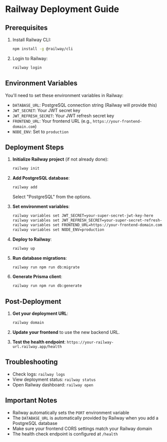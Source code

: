 # Railway Deployment Guide

## Prerequisites

1. Install Railway CLI:

   ```bash
   npm install -g @railway/cli
   ```

2. Login to Railway:
   ```bash
   railway login
   ```

## Environment Variables

You'll need to set these environment variables in Railway:

- `DATABASE_URL`: PostgreSQL connection string (Railway will provide this)
- `JWT_SECRET`: Your JWT secret key
- `JWT_REFRESH_SECRET`: Your JWT refresh secret key
- `FRONTEND_URL`: Your frontend URL (e.g., `https://your-frontend-domain.com`)
- `NODE_ENV`: Set to `production`

## Deployment Steps

1. **Initialize Railway project** (if not already done):

   ```bash
   railway init
   ```

2. **Add PostgreSQL database**:

   ```bash
   railway add
   ```

   Select "PostgreSQL" from the options.

3. **Set environment variables**:

   ```bash
   railway variables set JWT_SECRET=your-super-secret-jwt-key-here
   railway variables set JWT_REFRESH_SECRET=your-super-secret-refresh-key-here
   railway variables set FRONTEND_URL=https://your-frontend-domain.com
   railway variables set NODE_ENV=production
   ```

4. **Deploy to Railway**:

   ```bash
   railway up
   ```

5. **Run database migrations**:

   ```bash
   railway run npm run db:migrate
   ```

6. **Generate Prisma client**:
   ```bash
   railway run npm run db:generate
   ```

## Post-Deployment

1. **Get your deployment URL**:

   ```bash
   railway domain
   ```

2. **Update your frontend** to use the new backend URL.

3. **Test the health endpoint**: `https://your-railway-url.railway.app/health`

## Troubleshooting

- Check logs: `railway logs`
- View deployment status: `railway status`
- Open Railway dashboard: `railway open`

## Important Notes

- Railway automatically sets the `PORT` environment variable
- The `DATABASE_URL` is automatically provided by Railway when you add a PostgreSQL database
- Make sure your frontend CORS settings match your Railway domain
- The health check endpoint is configured at `/health`

